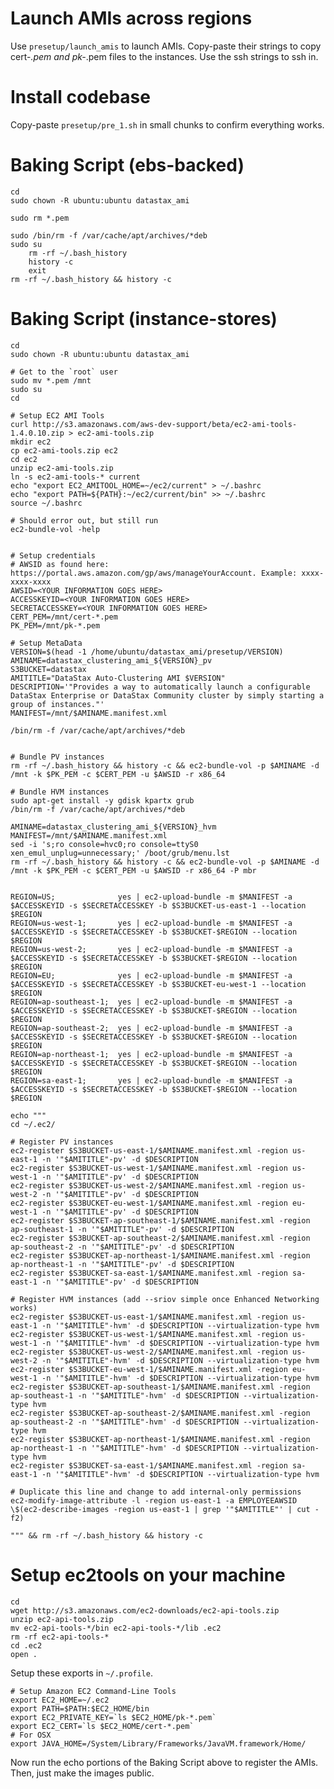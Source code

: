 # Launch AMIs across regions

Use `presetup/launch_amis` to launch AMIs. Copy-paste their strings to copy
cert-*.pem and pk-*.pem files to the instances. Use the ssh strings to ssh in.

# Install codebase

Copy-paste `presetup/pre_1.sh` in small chunks to confirm everything works.

# Baking Script (ebs-backed)

    cd
    sudo chown -R ubuntu:ubuntu datastax_ami

    sudo rm *.pem

    sudo /bin/rm -f /var/cache/apt/archives/*deb
    sudo su
        rm -rf ~/.bash_history
        history -c
        exit
    rm -rf ~/.bash_history && history -c

# Baking Script (instance-stores)

    cd
    sudo chown -R ubuntu:ubuntu datastax_ami

    # Get to the `root` user
    sudo mv *.pem /mnt
    sudo su
    cd

    # Setup EC2 AMI Tools
    curl http://s3.amazonaws.com/aws-dev-support/beta/ec2-ami-tools-1.4.0.10.zip > ec2-ami-tools.zip
    mkdir ec2
    cp ec2-ami-tools.zip ec2
    cd ec2
    unzip ec2-ami-tools.zip
    ln -s ec2-ami-tools-* current
    echo "export EC2_AMITOOL_HOME=~/ec2/current" > ~/.bashrc
    echo "export PATH=${PATH}:~/ec2/current/bin" >> ~/.bashrc
    source ~/.bashrc

    # Should error out, but still run
    ec2-bundle-vol -help


    # Setup credentials
    # AWSID as found here: https://portal.aws.amazon.com/gp/aws/manageYourAccount. Example: xxxx-xxxx-xxxx
    AWSID=<YOUR INFORMATION GOES HERE>
    ACCESSKEYID=<YOUR INFORMATION GOES HERE>
    SECRETACCESSKEY=<YOUR INFORMATION GOES HERE>
    CERT_PEM=/mnt/cert-*.pem
    PK_PEM=/mnt/pk-*.pem

    # Setup MetaData
    VERSION=$(head -1 /home/ubuntu/datastax_ami/presetup/VERSION)
    AMINAME=datastax_clustering_ami_${VERSION}_pv
    S3BUCKET=datastax
    AMITITLE="DataStax Auto-Clustering AMI $VERSION"
    DESCRIPTION='"Provides a way to automatically launch a configurable DataStax Enterprise or DataStax Community cluster by simply starting a group of instances."'
    MANIFEST=/mnt/$AMINAME.manifest.xml

    /bin/rm -f /var/cache/apt/archives/*deb


    # Bundle PV instances
    rm -rf ~/.bash_history && history -c && ec2-bundle-vol -p $AMINAME -d /mnt -k $PK_PEM -c $CERT_PEM -u $AWSID -r x86_64

    # Bundle HVM instances
    sudo apt-get install -y gdisk kpartx grub
    /bin/rm -f /var/cache/apt/archives/*deb

    AMINAME=datastax_clustering_ami_${VERSION}_hvm
    MANIFEST=/mnt/$AMINAME.manifest.xml
    sed -i 's;ro console=hvc0;ro console=ttyS0 xen_emul_unplug=unnecessary;' /boot/grub/menu.lst
    rm -rf ~/.bash_history && history -c && ec2-bundle-vol -p $AMINAME -d /mnt -k $PK_PEM -c $CERT_PEM -u $AWSID -r x86_64 -P mbr


    REGION=US;              yes | ec2-upload-bundle -m $MANIFEST -a $ACCESSKEYID -s $SECRETACCESSKEY -b $S3BUCKET-us-east-1 --location $REGION
    REGION=us-west-1;       yes | ec2-upload-bundle -m $MANIFEST -a $ACCESSKEYID -s $SECRETACCESSKEY -b $S3BUCKET-$REGION --location $REGION
    REGION=us-west-2;       yes | ec2-upload-bundle -m $MANIFEST -a $ACCESSKEYID -s $SECRETACCESSKEY -b $S3BUCKET-$REGION --location $REGION
    REGION=EU;              yes | ec2-upload-bundle -m $MANIFEST -a $ACCESSKEYID -s $SECRETACCESSKEY -b $S3BUCKET-eu-west-1 --location $REGION
    REGION=ap-southeast-1;  yes | ec2-upload-bundle -m $MANIFEST -a $ACCESSKEYID -s $SECRETACCESSKEY -b $S3BUCKET-$REGION --location $REGION
    REGION=ap-southeast-2;  yes | ec2-upload-bundle -m $MANIFEST -a $ACCESSKEYID -s $SECRETACCESSKEY -b $S3BUCKET-$REGION --location $REGION
    REGION=ap-northeast-1;  yes | ec2-upload-bundle -m $MANIFEST -a $ACCESSKEYID -s $SECRETACCESSKEY -b $S3BUCKET-$REGION --location $REGION
    REGION=sa-east-1;       yes | ec2-upload-bundle -m $MANIFEST -a $ACCESSKEYID -s $SECRETACCESSKEY -b $S3BUCKET-$REGION --location $REGION

    echo """
    cd ~/.ec2/

    # Register PV instances
    ec2-register $S3BUCKET-us-east-1/$AMINAME.manifest.xml -region us-east-1 -n '"$AMITITLE"-pv' -d $DESCRIPTION
    ec2-register $S3BUCKET-us-west-1/$AMINAME.manifest.xml -region us-west-1 -n '"$AMITITLE"-pv' -d $DESCRIPTION
    ec2-register $S3BUCKET-us-west-2/$AMINAME.manifest.xml -region us-west-2 -n '"$AMITITLE"-pv' -d $DESCRIPTION
    ec2-register $S3BUCKET-eu-west-1/$AMINAME.manifest.xml -region eu-west-1 -n '"$AMITITLE"-pv' -d $DESCRIPTION
    ec2-register $S3BUCKET-ap-southeast-1/$AMINAME.manifest.xml -region ap-southeast-1 -n '"$AMITITLE"-pv' -d $DESCRIPTION
    ec2-register $S3BUCKET-ap-southeast-2/$AMINAME.manifest.xml -region ap-southeast-2 -n '"$AMITITLE"-pv' -d $DESCRIPTION
    ec2-register $S3BUCKET-ap-northeast-1/$AMINAME.manifest.xml -region ap-northeast-1 -n '"$AMITITLE"-pv' -d $DESCRIPTION
    ec2-register $S3BUCKET-sa-east-1/$AMINAME.manifest.xml -region sa-east-1 -n '"$AMITITLE"-pv' -d $DESCRIPTION

    # Register HVM instances (add --sriov simple once Enhanced Networking works)
    ec2-register $S3BUCKET-us-east-1/$AMINAME.manifest.xml -region us-east-1 -n '"$AMITITLE"-hvm' -d $DESCRIPTION --virtualization-type hvm
    ec2-register $S3BUCKET-us-west-1/$AMINAME.manifest.xml -region us-west-1 -n '"$AMITITLE"-hvm' -d $DESCRIPTION --virtualization-type hvm
    ec2-register $S3BUCKET-us-west-2/$AMINAME.manifest.xml -region us-west-2 -n '"$AMITITLE"-hvm' -d $DESCRIPTION --virtualization-type hvm
    ec2-register $S3BUCKET-eu-west-1/$AMINAME.manifest.xml -region eu-west-1 -n '"$AMITITLE"-hvm' -d $DESCRIPTION --virtualization-type hvm
    ec2-register $S3BUCKET-ap-southeast-1/$AMINAME.manifest.xml -region ap-southeast-1 -n '"$AMITITLE"-hvm' -d $DESCRIPTION --virtualization-type hvm
    ec2-register $S3BUCKET-ap-southeast-2/$AMINAME.manifest.xml -region ap-southeast-2 -n '"$AMITITLE"-hvm' -d $DESCRIPTION --virtualization-type hvm
    ec2-register $S3BUCKET-ap-northeast-1/$AMINAME.manifest.xml -region ap-northeast-1 -n '"$AMITITLE"-hvm' -d $DESCRIPTION --virtualization-type hvm
    ec2-register $S3BUCKET-sa-east-1/$AMINAME.manifest.xml -region sa-east-1 -n '"$AMITITLE"-hvm' -d $DESCRIPTION --virtualization-type hvm

    # Duplicate this line and change to add internal-only permissions
    ec2-modify-image-attribute -l -region us-east-1 -a EMPLOYEEAWSID \$(ec2-describe-images -region us-east-1 | grep '"$AMITITLE"' | cut -f2)

    """ && rm -rf ~/.bash_history && history -c

# Setup ec2tools on your machine

    cd
    wget http://s3.amazonaws.com/ec2-downloads/ec2-api-tools.zip
    unzip ec2-api-tools.zip
    mv ec2-api-tools-*/bin ec2-api-tools-*/lib .ec2
    rm -rf ec2-api-tools-*
    cd .ec2
    open .

Setup these exports in `~/.profile`.

    # Setup Amazon EC2 Command-Line Tools
    export EC2_HOME=~/.ec2
    export PATH=$PATH:$EC2_HOME/bin
    export EC2_PRIVATE_KEY=`ls $EC2_HOME/pk-*.pem`
    export EC2_CERT=`ls $EC2_HOME/cert-*.pem`
    # For OSX
    export JAVA_HOME=/System/Library/Frameworks/JavaVM.framework/Home/

Now run the echo portions of the Baking Script above to register the AMIs.
Then, just make the images public.
